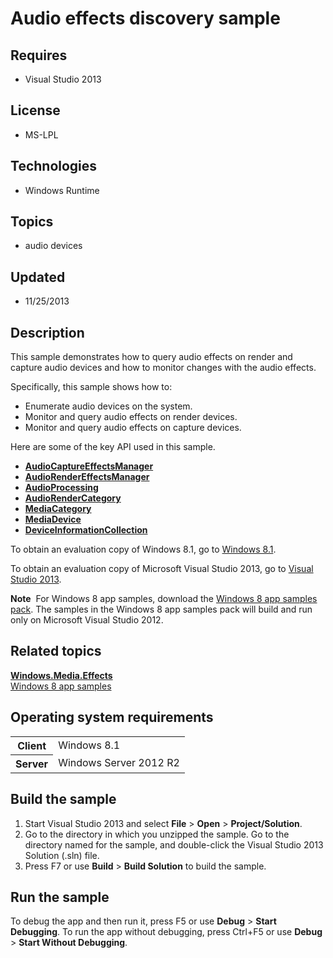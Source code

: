 # Audio effects discovery sample
## Requires
- Visual Studio 2013
## License
- MS-LPL
## Technologies
- Windows Runtime
## Topics
- audio devices
## Updated
- 11/25/2013
## Description

<div id="mainSection">
<p>This sample demonstrates how to query audio effects on render and capture audio devices and how to monitor changes with the audio effects.
</p>
<p>Specifically, this sample shows how to: </p>
<ul>
<li>Enumerate audio devices on the system. </li><li>Monitor and query audio effects on render devices. </li><li>Monitor and query audio effects on capture devices. </li></ul>
<p></p>
<p></p>
<p>Here are some of the key API used in this sample.</p>
<ul>
<li><a href="http://msdn.microsoft.com/library/windows/apps/dn278728"><b>AudioCaptureEffectsManager</b></a>
</li><li><a href="http://msdn.microsoft.com/library/windows/apps/dn278789"><b>AudioRenderEffectsManager</b></a>
</li><li><a href="http://msdn.microsoft.com/library/windows/apps/dn278638"><b>AudioProcessing</b></a>
</li><li><a href="http://msdn.microsoft.com/library/windows/apps/dn297724"><b>AudioRenderCategory</b></a>
</li><li><a href="http://msdn.microsoft.com/library/windows/apps/dn297796"><b>MediaCategory</b></a>
</li><li><a href="http://msdn.microsoft.com/library/windows/apps/br226802"><b>MediaDevice</b></a>
</li><li><a href="http://msdn.microsoft.com/library/windows/apps/br225395"><b>DeviceInformationCollection</b></a>
</li></ul>
<p></p>
<p>To obtain an evaluation copy of Windows&nbsp;8.1, go to <a href="http://go.microsoft.com/fwlink/p/?linkid=301696">
Windows&nbsp;8.1</a>. </p>
<p>To obtain an evaluation copy of Microsoft Visual Studio&nbsp;2013, go to <a href="http://go.microsoft.com/fwlink/p/?linkid=301697">
Visual Studio&nbsp;2013</a>. </p>
<p></p>
<p class="note"><b>Note</b>&nbsp;&nbsp;For Windows&nbsp;8 app samples, download the <a href="http://go.microsoft.com/fwlink/p/?LinkId=301698">
Windows&nbsp;8 app samples pack</a>. The samples in the Windows&nbsp;8 app samples pack will build and run only on Microsoft Visual Studio&nbsp;2012.</p>
<p></p>
<h2><a id="related_topics"></a>Related topics</h2>
<dl><dt><a href="http://msdn.microsoft.com/library/windows/apps/dn278802"><b>Windows.Media.Effects</b></a>
</dt><dt><a href="http://go.microsoft.com/fwlink/p/?LinkID=227694">Windows 8 app samples</a>
</dt></dl>
<h2>Operating system requirements</h2>
<table>
<tbody>
<tr>
<th>Client</th>
<td><dt>Windows&nbsp;8.1 </dt></td>
</tr>
<tr>
<th>Server</th>
<td><dt>Windows Server&nbsp;2012&nbsp;R2 </dt></td>
</tr>
</tbody>
</table>
<h2>Build the sample</h2>
<p></p>
<ol>
<li>Start Visual Studio&nbsp;2013 and select <b>File</b> &gt; <b>Open</b> &gt; <b>Project/Solution</b>.
</li><li>Go to the directory in which you unzipped the sample. Go to the directory named for the sample, and double-click the Visual Studio&nbsp;2013 Solution (.sln) file.
</li><li>Press F7 or use <b>Build</b> &gt; <b>Build Solution</b> to build the sample. </li></ol>
<p></p>
<h2>Run the sample</h2>
<p>To debug the app and then run it, press F5 or use <b>Debug</b> &gt; <b>Start Debugging</b>. To run the app without debugging, press Ctrl&#43;F5 or use
<b>Debug</b> &gt; <b>Start Without Debugging</b>.</p>
</div>
